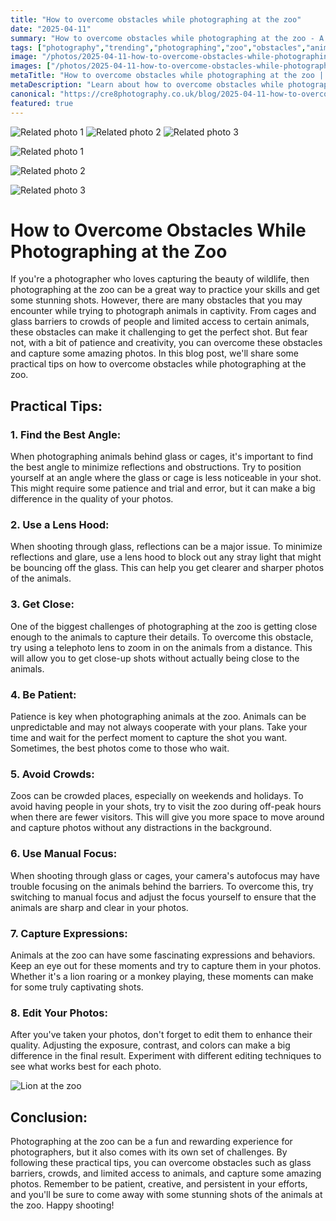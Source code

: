 ```yaml
---
title: "How to overcome obstacles while photographing at the zoo"
date: "2025-04-11"
summary: "How to overcome obstacles while photographing at the zoo - A trending topic in photography."
tags: ["photography","trending","photographing","zoo","obstacles","animals","glass barriers","crowds","patience","creativity","telephoto lens","manual focus"]
image: "/photos/2025-04-11-how-to-overcome-obstacles-while-photographing-at-the-zoo-1.jpg"
images: ["/photos/2025-04-11-how-to-overcome-obstacles-while-photographing-at-the-zoo-1.jpg","/photos/2025-04-11-how-to-overcome-obstacles-while-photographing-at-the-zoo-2.jpg","/photos/2025-04-11-how-to-overcome-obstacles-while-photographing-at-the-zoo-3.jpg"]
metaTitle: "How to overcome obstacles while photographing at the zoo | cre8 Photography"
metaDescription: "Learn about how to overcome obstacles while photographing at the zoo in photography with practical tips and insights."
canonical: "https://cre8photography.co.uk/blog/2025-04-11-how-to-overcome-obstacles-while-photographing-at-the-zoo"
featured: true
---
```


<!-- Gallery as HTML -->

<div class="grid grid-cols-1 sm:grid-cols-2 md:grid-cols-3 gap-4">
  <img src="/photos/2025-04-11-how-to-overcome-obstacles-while-photographing-at-the-zoo-1.jpg" alt="Related photo 1" class="w-full rounded-lg" />
<img src="/photos/2025-04-11-how-to-overcome-obstacles-while-photographing-at-the-zoo-2.jpg" alt="Related photo 2" class="w-full rounded-lg" />
<img src="/photos/2025-04-11-how-to-overcome-obstacles-while-photographing-at-the-zoo-3.jpg" alt="Related photo 3" class="w-full rounded-lg" />
</div>


<!-- Gallery as Markdown -->
![Related photo 1](/photos/2025-04-11-how-to-overcome-obstacles-while-photographing-at-the-zoo-1.jpg)


![Related photo 2](/photos/2025-04-11-how-to-overcome-obstacles-while-photographing-at-the-zoo-2.jpg)


![Related photo 3](/photos/2025-04-11-how-to-overcome-obstacles-while-photographing-at-the-zoo-3.jpg)



# How to Overcome Obstacles While Photographing at the Zoo

If you're a photographer who loves capturing the beauty of wildlife, then photographing at the zoo can be a great way to practice your skills and get some stunning shots. However, there are many obstacles that you may encounter while trying to photograph animals in captivity. From cages and glass barriers to crowds of people and limited access to certain animals, these obstacles can make it challenging to get the perfect shot. But fear not, with a bit of patience and creativity, you can overcome these obstacles and capture some amazing photos. In this blog post, we'll share some practical tips on how to overcome obstacles while photographing at the zoo.

## Practical Tips:

### 1. Find the Best Angle:

When photographing animals behind glass or cages, it's important to find the best angle to minimize reflections and obstructions. Try to position yourself at an angle where the glass or cage is less noticeable in your shot. This might require some patience and trial and error, but it can make a big difference in the quality of your photos.

### 2. Use a Lens Hood:

When shooting through glass, reflections can be a major issue. To minimize reflections and glare, use a lens hood to block out any stray light that might be bouncing off the glass. This can help you get clearer and sharper photos of the animals.

### 3. Get Close:

One of the biggest challenges of photographing at the zoo is getting close enough to the animals to capture their details. To overcome this obstacle, try using a telephoto lens to zoom in on the animals from a distance. This will allow you to get close-up shots without actually being close to the animals.

### 4. Be Patient:

Patience is key when photographing animals at the zoo. Animals can be unpredictable and may not always cooperate with your plans. Take your time and wait for the perfect moment to capture the shot you want. Sometimes, the best photos come to those who wait.

### 5. Avoid Crowds:

Zoos can be crowded places, especially on weekends and holidays. To avoid having people in your shots, try to visit the zoo during off-peak hours when there are fewer visitors. This will give you more space to move around and capture photos without any distractions in the background.

### 6. Use Manual Focus:

When shooting through glass or cages, your camera's autofocus may have trouble focusing on the animals behind the barriers. To overcome this, try switching to manual focus and adjust the focus yourself to ensure that the animals are sharp and clear in your photos.

### 7. Capture Expressions:

Animals at the zoo can have some fascinating expressions and behaviors. Keep an eye out for these moments and try to capture them in your photos. Whether it's a lion roaring or a monkey playing, these moments can make for some truly captivating shots.

### 8. Edit Your Photos:

After you've taken your photos, don't forget to edit them to enhance their quality. Adjusting the exposure, contrast, and colors can make a big difference in the final result. Experiment with different editing techniques to see what works best for each photo.

![Lion at the zoo](lion.jpg)

## Conclusion:

Photographing at the zoo can be a fun and rewarding experience for photographers, but it also comes with its own set of challenges. By following these practical tips, you can overcome obstacles such as glass barriers, crowds, and limited access to animals, and capture some amazing photos. Remember to be patient, creative, and persistent in your efforts, and you'll be sure to come away with some stunning shots of the animals at the zoo. Happy shooting!

